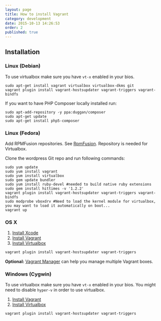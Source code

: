 ```yaml
---
layout: page
title: How to install Vagrant
category: development
date: 2015-10-13 14:26:53
order: 2
published: true
---
```



## Installation

### Linux (Debian)

To use virtualbox make sure you have ```vt-x``` enabled in your bios.

```
sudo apt-get install vagrant virtualbox virtualbox-dkms git
vagrant plugin install vagrant-hostsupdater vagrant-triggers vagrant-bindfs
```

If you want to have PHP Composer locally installed run:

```
sudo apt-add-repository -y ppa:duggan/composer
sudo apt-get update
sudo apt-get install php5-composer
```

### Linux (Fedora)

Add RPMFusion repositories. See  [RpmFusion](http://rpmfusion.org/). Repository is
needed for Virtualbox.

Clone the wordpress Git repo and run following commands:

```
sudo yum update
sudo yum install vagrant
sudo yum install virtualbox
sudo gem update bundler
sudo yum install ruby-devel #needed to build native ruby extensions
sudo gem install hittimes -v '1.2.2'
vagrant plugin install vagrant-hostsupdater vagrant-triggers vagrant-bindfs
sudo modprobe vboxdrv #Need to load the kernel module for virtualbox, you may want to load it automatically on boot...
vagrant up

```

### OS X

1. [Install Xcode](https://developer.apple.com/xcode/downloads/)
2. [Install Vagrant](http://docs.vagrantup.com/v2/installation/)
3. [Install Virtualbox](https://www.virtualbox.org/wiki/Downloads)

```bash
vagrant plugin install vagrant-hostsupdater vagrant-triggers
```

**Optional:** [Vagrant Manager](http://vagrantmanager.com/) can help you manage multiple Vagrant boxes.

### Windows (Cygwin)

To use virtualbox make sure you have ```vt-x``` enabled in your bios.
You might need to disable ```hyper-v``` in order to use virtualbox.

1. [Install Vagrant](http://docs.vagrantup.com/v2/installation/)
2. [Install Virtualbox](https://www.virtualbox.org/wiki/Downloads)

```bash
vagrant plugin install vagrant-hostsupdater vagrant-triggers
```
